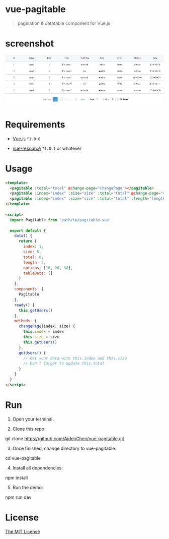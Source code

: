 # vue-pagitable

> pagination & datatable component for Vue.js

# screenshot

![screenshot](screenshot.png)

# Requirements

- [Vue.js](https://github.com/yyx990803/vue) `^1.0.0`

- [vue-resource](https://github.com/pagekit/vue-resource) `^1.0.1` or whatever

# Usage

``` html
<template>
  <pagitable :total="total" @change-page="changePage"></pagitable>
  <pagitable :index="index" :size="size" :total="total" @change-page="changePage"></pagitable>
  <pagitable :index="index" :size="size" :total="total" :length="length" :options="options" @change-page="changePage"></pagitable>
</template>

<script>
  import Pagitable from 'path/to/pagitable.vue'

  export default {
    data() {
      return {
        index: 1,
        size: 5,
        total: 0,
        length: 5,
        options: [10, 20, 30],
        tableData: []
      }
    },
    components: {
      Pagitable
    },
    ready() {
      this.getUsers()
    },
    methods: {
      changePage(index, size) {
        this.index = index
        this.size = size
        this.getUsers()
      },
      getUsers() {
        // Get your data with this.index and this.size
        // Don't forget to update this.total
      }
    }
  }
</script>
```

# Run

1. Open your terminal.

2. Clone this repo:

  git clone https://github.com/AidenChen/vue-pagitable.git

3. Once finished, change directory to vue-pagitable:

  cd vue-pagitable

4. Install all dependencies:

  npm install

5. Run the demo:

  npm run dev

# License

[The MIT License](http://opensource.org/licenses/MIT)

